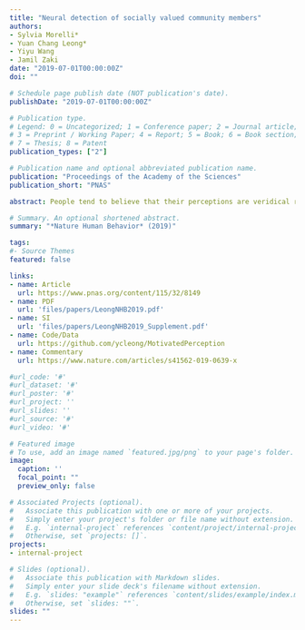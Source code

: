 ```yaml
---
title: "Neural detection of socially valued community members"
authors: 
- Sylvia Morelli*
- Yuan Chang Leong*
- Yiyu Wang 
- Jamil Zaki 
date: "2019-07-01T00:00:00Z"
doi: ""

# Schedule page publish date (NOT publication's date).
publishDate: "2019-07-01T00:00:00Z"

# Publication type.
# Legend: 0 = Uncategorized; 1 = Conference paper; 2 = Journal article;
# 3 = Preprint / Working Paper; 4 = Report; 5 = Book; 6 = Book section;
# 7 = Thesis; 8 = Patent
publication_types: ["2"]

# Publication name and optional abbreviated publication name.
publication: "Proceedings of the Academy of the Sciences"
publication_short: "PNAS"

abstract: People tend to believe that their perceptions are veridical representations of the world, but also commonly report perceiving what they want to see or hear. It remains unclear whether this reflects an actual change in what people perceive or merely a bias in their responding. Here we manipulated the percept that participants wanted to see as they performed a visual categorization task. Even though the reward-maximizing strategy was to perform the task accurately, the manipulation biased participants’ perceptual judgements. Motivation increased neural activity selective for the motivationally relevant category, indicating a bias in participants’ neural representation of the presented image. Using a drift diffusion model, we decomposed motivated seeing into response and perceptual components. Response bias was associated with anticipatory activity in the nucleus accumbens, whereas perceptual bias tracked category-selective neural activity. Our results provide a computational description of how the drive for reward leads to inaccurate representations of the world.

# Summary. An optional shortened abstract.
summary: "*Nature Human Behavior* (2019)"

tags:
#- Source Themes
featured: false

links:
- name: Article 
  url: https://www.pnas.org/content/115/32/8149
- name: PDF
  url: 'files/papers/LeongNHB2019.pdf'
- name: SI
  url: 'files/papers/LeongNHB2019_Supplement.pdf'
- name: Code/Data
  url: https://github.com/ycleong/MotivatedPerception  
- name: Commentary
  url: https://www.nature.com/articles/s41562-019-0639-x

#url_code: '#'
#url_dataset: '#'
#url_poster: '#'
#url_project: ''
#url_slides: ''
#url_source: '#'
#url_video: '#'

# Featured image
# To use, add an image named `featured.jpg/png` to your page's folder. 
image:
  caption: ''
  focal_point: ""
  preview_only: false

# Associated Projects (optional).
#   Associate this publication with one or more of your projects.
#   Simply enter your project's folder or file name without extension.
#   E.g. `internal-project` references `content/project/internal-project/index.md`.
#   Otherwise, set `projects: []`.
projects:
- internal-project

# Slides (optional).
#   Associate this publication with Markdown slides.
#   Simply enter your slide deck's filename without extension.
#   E.g. `slides: "example"` references `content/slides/example/index.md`.
#   Otherwise, set `slides: ""`.
slides: ""
---
```

